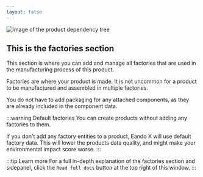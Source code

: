 ```yaml
---
layout: false
---
```


<script setup>
import { useData } from 'vitepress'
import MinidocStyles from '../MinidocStyles.vue'
const { site, frontmatter } = useData()
document.body.classList.add('vp-doc')
</script>

<MinidocStyles />

![Image of the product dependency tree](/images/placeholder.png)

## This is the factories section

This section is where you can add and manage all factories that are used in the manufacturing process of this product.

Factories are where your product is made. It is not uncommon for a product to be manufactured and assembled in multiple factories.

You do not have to add packaging for any attached components, as they are already included in the component data.

:::warning Default factories
You can create products without adding any factories to them.

If you don't add any factory entities to a product, Eando X will use default factory data. This will lower the products data quality, and might make your environmental impact score worse.
:::

:::tip Learn more
For a full in-depth explanation of the factories section and sidepanel, click the `Read full docs` button at the top right of this window.
:::